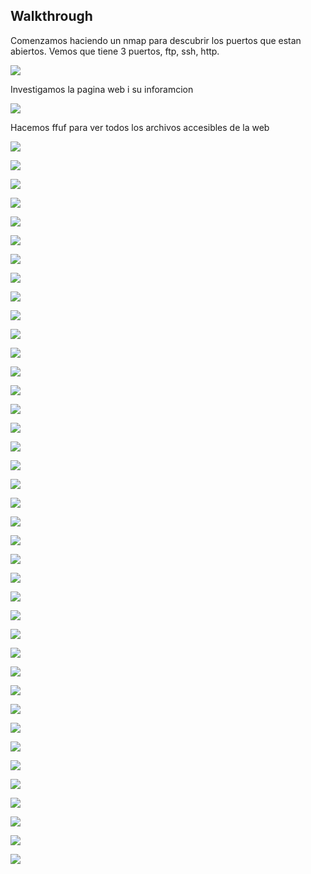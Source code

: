 ## Walkthrough

Comenzamos haciendo un nmap para descubrir los puertos que estan abiertos. Vemos que tiene 3 puertos, ftp, ssh, http.

![](/Assets/walkthrough/2024-03-07_18-19.png)

Investigamos la pagina web i su inforamcion

![](/Assets/walkthrough/2024-03-07_18-21.png)

Hacemos ffuf para ver todos los archivos accesibles de la web

![](/Assets/walkthrough/2024-03-07_18-26.png)

![](/Assets/walkthrough/2024-03-07_18-26_1.png)

![](/Assets/walkthrough/2024-03-07_18-27.png)

![](/Assets/walkthrough/2024-03-07_18-28.png)

![](/Assets/walkthrough/2024-03-07_18-28_1.png)

![](/Assets/walkthrough/2024-03-07_18-30.png)

![](/Assets/walkthrough/2024-03-07_18-34.png)

![](/Assets/walkthrough/2024-03-07_18-41.png)

![](/Assets/walkthrough/2024-03-07_18-42.png)

![](/Assets/walkthrough/2024-03-07_18-46.png)

![](/Assets/walkthrough/2024-03-07_18-48.png)

![](/Assets/walkthrough/2024-03-07_18-48_1.png)

![](/Assets/walkthrough/2024-03-07_18-56.png)

![](/Assets/walkthrough/2024-03-07_18-57.png)

![](/Assets/walkthrough/2024-03-07_18-58.png)

![](/Assets/walkthrough/2024-03-07_18-58_1.png)

![](/Assets/walkthrough/2024-03-08_17-33.png)

![](/Assets/walkthrough/2024-03-08_17-33_1.png)

![](/Assets/walkthrough/2024-03-08_17-34.png)

![](/Assets/walkthrough/2024-03-08_17-34_1.png)

![](/Assets/walkthrough/2024-03-08_17-36.png)

![](/Assets/walkthrough/2024-03-08_17-37.png)

![](/Assets/walkthrough/2024-03-08_17-39.png)

![](/Assets/walkthrough/2024-03-08_17-43.png)

![](/Assets/walkthrough/2024-03-08_17-43_1.png)

![](/Assets/walkthrough/2024-03-08_17-44.png)

![](/Assets/walkthrough/2024-03-08_17-51.png)

![](/Assets/walkthrough/2024-03-08_17-51_1.png)

![](/Assets/walkthrough/2024-03-08_17-51_2.png)

![](/Assets/walkthrough/2024-03-08_17-52.png)

![](/Assets/walkthrough/2024-03-08_17-53.png)

![](/Assets/walkthrough/2024-03-08_17-54.png)

![](/Assets/walkthrough/2024-03-08_17-54_1.png)

![](/Assets/walkthrough/2024-03-08_17-55.png)

![](/Assets/walkthrough/2024-03-08_18-02.png)

![](/Assets/walkthrough/2024-03-08_18-06.png)

![](/Assets/walkthrough/2024-03-08_18-18.png)

![](/Assets/walkthrough/2024-03-08_18-22.png)

![](/Assets/walkthrough/2024-03-08_18-23_1.png)

